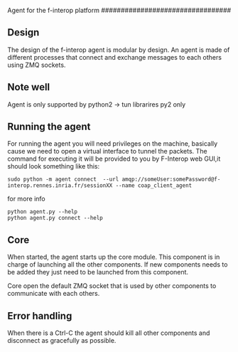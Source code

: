 Agent for the f-interop platform
#################################


Design
------

The design of the f-interop agent is modular by design.
An agent is made of different processes that connect and exchange messages to each others
using ZMQ sockets.

Note well
----
Agent is only supported by python2 -> tun librarires py2 only

Running the agent
-----------------
For running the agent you will need privileges on the machine, basically
cause we need to open a virtual interface to tunnel the packets.
The command for executing it will be provided to you by F-Interop web
GUI,it should look something like this:
```
sudo python -m agent connect  --url amqp://someUser:somePassword@f-interop.rennes.inria.fr/sessionXX --name coap_client_agent
```
for more info 
```
python agent.py --help
python agent.py connect --help
```
Core
----

When started, the agent starts up the core module. This component is in charge of launching
all the other components. If new components needs to be added they just need to be launched
from this component.

Core open the default ZMQ socket that is used by other components to communicate with each others.

Error handling
--------------

When there is a Ctrl-C the agent should kill all other components and disconnect as gracefully as possible.
